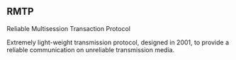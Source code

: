 RMTP
-------

Reliable Multisession Transaction Protocol

Extremely light-weight transmission protocol, designed in 2001,
to provide a reliable communication on unreliable transmission media.

